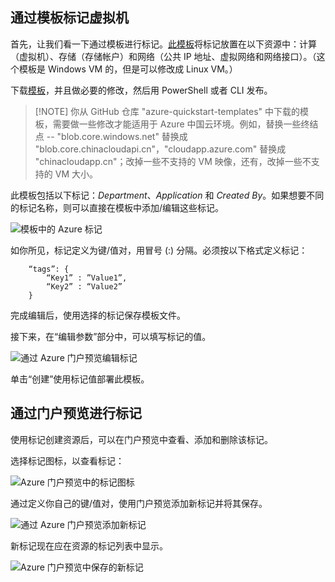 

## 通过模板标记虚拟机

首先，让我们看一下通过模板进行标记。[此模板](https://github.com/Azure/azure-quickstart-templates/tree/master/101-vm-tags)将标记放置在以下资源中：计算（虚拟机）、存储（存储帐户）和网络（公共 IP 地址、虚拟网络和网络接口）。（这个模板是 Windows VM 的，但是可以修改成 Linux VM。）

下载[模板](https://github.com/Azure/azure-quickstart-templates/tree/master/101-vm-tags)，并且做必要的修改，然后用 PowerShell 或者 CLI 发布。

>[!NOTE] 你从 GitHub 仓库 "azure-quickstart-templates" 中下载的模板，需要做一些修改才能适用于 Azure 中国云环境。例如，替换一些终结点 -- "blob.core.windows.net" 替换成 "blob.core.chinacloudapi.cn"，"cloudapp.azure.com" 替换成 "chinacloudapp.cn"；改掉一些不支持的 VM 映像，还有，改掉一些不支持的 VM 大小。

此模板包括以下标记：*Department*、*Application* 和 *Created By*。如果想要不同的标记名称，则可以直接在模板中添加/编辑这些标记。

![模板中的 Azure 标记](./media/virtual-machines-common-tag/azure-tags-in-a-template.png)

如你所见，标记定义为键/值对，用冒号 (:) 分隔。必须按以下格式定义标记：

        “tags”: {
            “Key1” : ”Value1”,
            “Key2” : “Value2”
        }

完成编辑后，使用选择的标记保存模板文件。

接下来，在“编辑参数”部分中，可以填写标记的值。

![通过 Azure 门户预览编辑标记](./media/virtual-machines-common-tag/edit-tags-in-azure-portal.png)

单击“创建”使用标记值部署此模板。

## 通过门户预览进行标记

使用标记创建资源后，可以在门户预览中查看、添加和删除该标记。

选择标记图标，以查看标记：

![Azure 门户预览中的标记图标](./media/virtual-machines-common-tag/azure-portal-tags-icon.png)

通过定义你自己的键/值对，使用门户预览添加新标记并将其保存。

![通过 Azure 门户预览添加新标记](./media/virtual-machines-common-tag/azure-portal-add-new-tag.png)

新标记现在应在资源的标记列表中显示。

![Azure 门户预览中保存的新标记](./media/virtual-machines-common-tag/azure-portal-saved-new-tag.png)

<!---HONumber=Mooncake_1221_2015-->